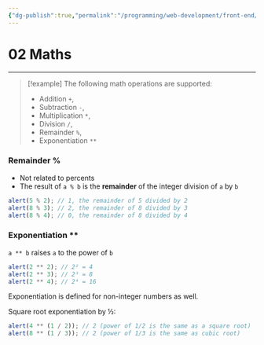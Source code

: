 ```yaml
---
{"dg-publish":true,"permalink":"/programming/web-development/front-end/javascript-vanilla/01-basics/06-basic-operators/02-maths/","tags":["programming","webdevelopment","frontend","JavaScript"],"created":"2024-11-09T11:30:42.291+08:00"}
---
```



# 02 Maths

---

> [!example] The following math operations are supported:
>
> - Addition `+`,
> - Subtraction `-`,
> - Multiplication `*`,
> - Division `/`,
> - Remainder `%`,
> - Exponentiation `**`

### Remainder %

- Not related to percents
- The result of `a % b` is the **remainder** of the integer division of `a` by `b`

```javascript
alert(5 % 2); // 1, the remainder of 5 divided by 2
alert(8 % 3); // 2, the remainder of 8 divided by 3
alert(8 % 4); // 0, the remainder of 8 divided by 4
```

### Exponentiation \*\*

`a ** b` raises `a` to the power of `b`

```javascript
alert(2 ** 2); // 2² = 4
alert(2 ** 3); // 2³ = 8
alert(2 ** 4); // 2⁴ = 16
```

Exponentiation is defined for non-integer numbers as well.

Square root exponentiation by ½:

```javascript
alert(4 ** (1 / 2)); // 2 (power of 1/2 is the same as a square root)
alert(8 ** (1 / 3)); // 2 (power of 1/3 is the same as cubic root)
```
